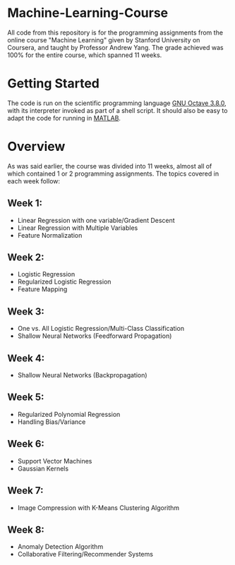 # Machine-Learning-Course
All code from this repository is for the programming assignments from the online course "Machine Learning" given by Stanford University on Coursera, and taught by Professor Andrew Yang. The grade achieved was 100% for the entire course, which spanned 11 weeks.
# Getting Started
The code is run on the scientific programming language [GNU Octave 3.8.0](https://www.gnu.org/software/octave/), with its interpreter invoked as part of a shell script. It should also be easy to adapt the code for running in [MATLAB](https://www.mathworks.com/products/matlab.html).
# Overview
As was said earlier, the course was divided into 11 weeks, almost all of which contained 1 or 2 programming assignments. The topics covered in each week follow:
## Week 1: 
- Linear Regression with one variable/Gradient Descent
- Linear Regression with Multiple Variables
- Feature Normalization
## Week 2:
- Logistic Regression
- Regularized Logistic Regression
- Feature Mapping
## Week 3:
- One vs. All Logistic Regression/Multi-Class Classification
- Shallow Neural Networks (Feedforward Propagation)
## Week 4:
- Shallow Neural Networks (Backpropagation)
## Week 5:
- Regularized Polynomial Regression
- Handling Bias/Variance 
## Week 6:
- Support Vector Machines
- Gaussian Kernels
## Week 7:
- Image Compression with K-Means Clustering Algorithm
## Week 8:
- Anomaly Detection Algorithm
- Collaborative Filtering/Recommender Systems




